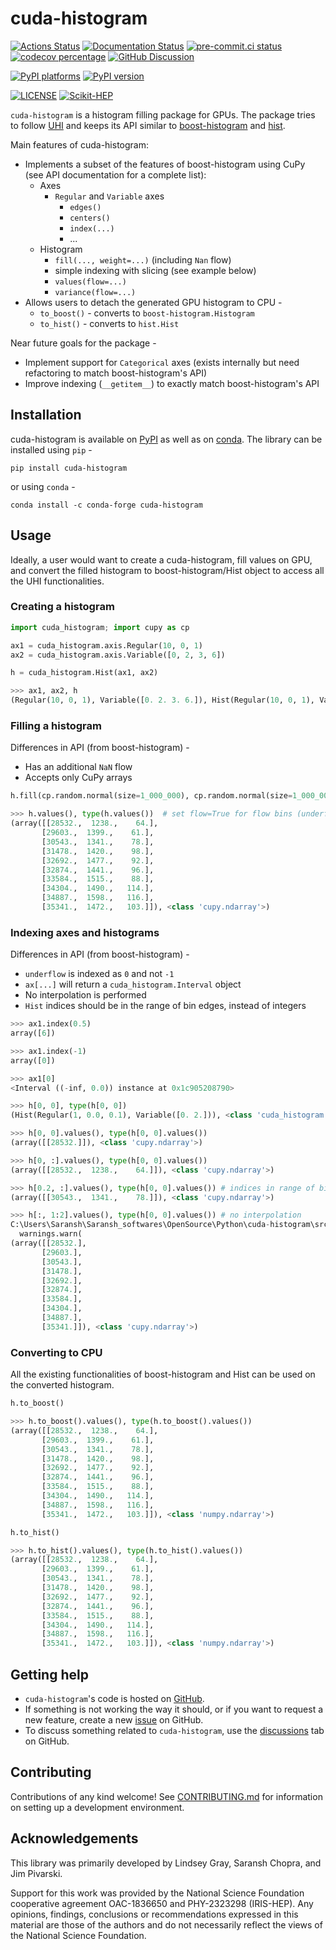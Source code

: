 # cuda-histogram

<!-- SPHINX-START -->

[![Actions Status][actions-badge]][actions-link]
[![Documentation Status][rtd-badge]][rtd-link]
[![pre-commit.ci status][pre-commit-badge]][pre-commit-link]
[![codecov percentage][codecov-badge]][codecov-link]
[![GitHub Discussion][github-discussions-badge]][github-discussions-link]

[![PyPI platforms][pypi-platforms]][pypi-link]
[![PyPI version][pypi-version]][pypi-link]
<!-- [![Conda latest release][conda-version]][conda-link] -->
[![LICENSE][license-badge]][license-link] [![Scikit-HEP][sk-badge]][sk-link]

`cuda-histogram` is a histogram filling package for GPUs. The package tries to
follow [UHI](https://uhi.readthedocs.io) and keeps its API similar to
[boost-histogram](https://github.com/scikit-hep/boost-histogram) and
[hist](https://github.com/scikit-hep/hist).

Main features of cuda-histogram:

- Implements a subset of the features of boost-histogram using CuPy (see API
  documentation for a complete list):
  - Axes
    - `Regular` and `Variable` axes
      - `edges()`
      - `centers()`
      - `index(...)`
      - ...
  - Histogram
    - `fill(..., weight=...)` (including `Nan` flow)
    - simple indexing with slicing (see example below)
    - `values(flow=...)`
    - `variance(flow=...)`
- Allows users to detach the generated GPU histogram to CPU -
  - `to_boost()` - converts to `boost-histogram.Histogram`
  - `to_hist()` - converts to `hist.Hist`

Near future goals for the package -

- Implement support for `Categorical` axes (exists internally but need
  refactoring to match boost-histogram's API)
- Improve indexing (`__getitem__`) to exactly match boost-histogram's API

## Installation

cuda-histogram is available on [PyPI](https://pypi.org/project/cuda-histogram/)
as well as on [conda](https://anaconda.org/conda-forge/cuda-histogram). The
library can be installed using `pip` -

```
pip install cuda-histogram
```

or using `conda` -

```
conda install -c conda-forge cuda-histogram
```

## Usage

Ideally, a user would want to create a cuda-histogram, fill values on GPU, and
convert the filled histogram to boost-histogram/Hist object to access all the
UHI functionalities.

### Creating a histogram

```py
import cuda_histogram; import cupy as cp

ax1 = cuda_histogram.axis.Regular(10, 0, 1)
ax2 = cuda_histogram.axis.Variable([0, 2, 3, 6])

h = cuda_histogram.Hist(ax1, ax2)

>>> ax1, ax2, h
(Regular(10, 0, 1), Variable([0. 2. 3. 6.]), Hist(Regular(10, 0, 1), Variable([0. 2. 3. 6.])))
```

### Filling a histogram

Differences in API (from boost-histogram) -

- Has an additional `NaN` flow
- Accepts only CuPy arrays

```py
h.fill(cp.random.normal(size=1_000_000), cp.random.normal(size=1_000_000))  # set weight=... for weighted fills

>>> h.values(), type(h.values())  # set flow=True for flow bins (underflow, overflow, nanflow)
(array([[28532.,  1238.,    64.],
       [29603.,  1399.,    61.],
       [30543.,  1341.,    78.],
       [31478.,  1420.,    98.],
       [32692.,  1477.,    92.],
       [32874.,  1441.,    96.],
       [33584.,  1515.,    88.],
       [34304.,  1490.,   114.],
       [34887.,  1598.,   116.],
       [35341.,  1472.,   103.]]), <class 'cupy.ndarray'>)
```

### Indexing axes and histograms

Differences in API (from boost-histogram) -

- `underflow` is indexed as `0` and not `-1`
- `ax[...]` will return a `cuda_histogram.Interval` object
- No interpolation is performed
- `Hist` indices should be in the range of bin edges, instead of integers

```py
>>> ax1.index(0.5)
array([6])

>>> ax1.index(-1)
array([0])

>>> ax1[0]
<Interval ((-inf, 0.0)) instance at 0x1c905208790>

>>> h[0, 0], type(h[0, 0])
(Hist(Regular(1, 0.0, 0.1), Variable([0. 2.])), <class 'cuda_histogram.hist.Hist'>)

>>> h[0, 0].values(), type(h[0, 0].values())
(array([[28532.]]), <class 'cupy.ndarray'>)

>>> h[0, :].values(), type(h[0, 0].values())
(array([[28532.,  1238.,    64.]]), <class 'cupy.ndarray'>)

>>> h[0.2, :].values(), type(h[0, 0].values()) # indices in range of bin edges
(array([[30543.,  1341.,    78.]]), <class 'cupy.ndarray'>)

>>> h[:, 1:2].values(), type(h[0, 0].values()) # no interpolation
C:\Users\Saransh\Saransh_softwares\OpenSource\Python\cuda-histogram\src\cuda_histogram\axis\__init__.py:580: RuntimeWarning: Reducing along axis Variable([0. 2. 3. 6.]): requested start 1 between bin boundaries, no interpolation is performed
  warnings.warn(
(array([[28532.],
       [29603.],
       [30543.],
       [31478.],
       [32692.],
       [32874.],
       [33584.],
       [34304.],
       [34887.],
       [35341.]]), <class 'cupy.ndarray'>)
```

### Converting to CPU

All the existing functionalities of boost-histogram and Hist can be used on the
converted histogram.

```py
h.to_boost()

>>> h.to_boost().values(), type(h.to_boost().values())
(array([[28532.,  1238.,    64.],
       [29603.,  1399.,    61.],
       [30543.,  1341.,    78.],
       [31478.,  1420.,    98.],
       [32692.,  1477.,    92.],
       [32874.,  1441.,    96.],
       [33584.,  1515.,    88.],
       [34304.,  1490.,   114.],
       [34887.,  1598.,   116.],
       [35341.,  1472.,   103.]]), <class 'numpy.ndarray'>)

h.to_hist()

>>> h.to_hist().values(), type(h.to_hist().values())
(array([[28532.,  1238.,    64.],
       [29603.,  1399.,    61.],
       [30543.,  1341.,    78.],
       [31478.,  1420.,    98.],
       [32692.,  1477.,    92.],
       [32874.,  1441.,    96.],
       [33584.,  1515.,    88.],
       [34304.,  1490.,   114.],
       [34887.,  1598.,   116.],
       [35341.,  1472.,   103.]]), <class 'numpy.ndarray'>)
```

## Getting help

- `cuda-histogram`'s code is hosted on
  [GitHub](https://github.com/scikit-hep/cuda-histogram).
- If something is not working the way it should, or if you want to request a new
  feature, create a new
  [issue](https://github.com/scikit-hep/cuda-histogram/issues) on GitHub.
- To discuss something related to `cuda-histogram`, use the
  [discussions](https://github.com/scikit-hep/cuda-histogram/discussions/) tab
  on GitHub.

## Contributing

Contributions of any kind welcome! See
[CONTRIBUTING.md](./.github/CONTRIBUTING.md) for information on setting up a
development environment.

## Acknowledgements

This library was primarily developed by Lindsey Gray, Saransh Chopra, and Jim
Pivarski.

Support for this work was provided by the National Science Foundation
cooperative agreement OAC-1836650 and PHY-2323298 (IRIS-HEP). Any opinions,
findings, conclusions or recommendations expressed in this material are those of
the authors and do not necessarily reflect the views of the National Science
Foundation.

<!-- prettier-ignore-start -->
[actions-badge]:            https://github.com/scikit-hep/cuda-histogram/workflows/CI/badge.svg
[actions-link]:             https://github.com/scikit-hep/cuda-histogram/actions
[codecov-badge]:            https://codecov.io/gh/Saransh-cpp/cuda-histogram/branch/main/graph/badge.svg?token=YBv60ueORQ
[codecov-link]:             https://codecov.io/gh/Saransh-cpp/cuda-histogram
[conda-version]:            https://img.shields.io/conda/vn/Saransh-cpp/cuda-histogram.svg
[conda-link]:               https://github.com/scikit-hep/cuda-histogram
[github-discussions-badge]: https://img.shields.io/static/v1?label=Discussions&message=Ask&color=blue&logo=github
[github-discussions-link]:  https://github.com/scikit-hep/cuda-histogram/discussions
[license-badge]:            https://img.shields.io/badge/License-BSD_3--Clause-blue.svg
[license-link]:             https://opensource.org/licenses/BSD-3-Clause
[pre-commit-badge]:         https://results.pre-commit.ci/badge/github/Saransh-cpp/cuda-histogram/main.svg
[pre-commit-link]:          https://results.pre-commit.ci/repo/github/Saransh-cpp/cuda-histogram
[pypi-link]:                https://pypi.org/project/cuda-histogram/
[pypi-platforms]:           https://img.shields.io/pypi/pyversions/cuda-histogram
[pypi-version]:             https://img.shields.io/pypi/v/cuda-histogram
[rtd-badge]:                https://readthedocs.org/projects/cuda-histogram/badge/?version=latest
[rtd-link]:                 https://cuda-histogram.readthedocs.io/en/latest/?badge=latest
[sk-badge]:                 https://scikit-hep.org/assets/images/Scikit--HEP-Project-blue.svg
[sk-link]:                  https://scikit-hep.org/

<!-- prettier-ignore-end -->
